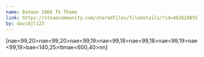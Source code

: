 ```yaml
---
name: Batman 1966 TV Theme
link: https://steamcommunity.com/sharedfiles/filedetails/?id=482628855
by: davidjl123
---
```

[nae<99,20>nae<99,20>nae<99,19>nae<99,18>nae<99,18>nae<99,19>nae<99,19>bae<140,25>ttmae<600,40>nn]